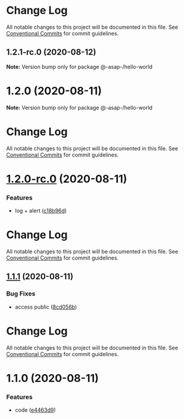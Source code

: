 # Change Log

All notable changes to this project will be documented in this file.
See [Conventional Commits](https://conventionalcommits.org) for commit guidelines.

## 1.2.1-rc.0 (2020-08-12)

**Note:** Version bump only for package @-asap-/hello-world





# 1.2.0 (2020-08-11)

**Note:** Version bump only for package @-asap-/hello-world





# Change Log

All notable changes to this project will be documented in this file. See
[Conventional Commits](https://conventionalcommits.org) for commit guidelines.

# [1.2.0-rc.0](https://github.com/AlexSav94/lerna-ci-example/compare/@-asap-/hello-world@1.1.1...@-asap-/hello-world@1.2.0-rc.0) (2020-08-11)

### Features

- log + alert
  ([c18b96d](https://github.com/AlexSav94/lerna-ci-example/commit/c18b96d2307f53bbafff03648c222f70d73aa91f))

# Change Log

All notable changes to this project will be documented in this file. See
[Conventional Commits](https://conventionalcommits.org) for commit guidelines.

## [1.1.1](https://github.com/AlexSav94/lerna-ci-example/compare/@-asap-/hello-world@1.1.0...@-asap-/hello-world@1.1.1) (2020-08-11)

### Bug Fixes

- access public
  ([8cd056b](https://github.com/AlexSav94/lerna-ci-example/commit/8cd056b10477438dccaf36472aae71d24e6ec8a6))

# Change Log

All notable changes to this project will be documented in this file. See
[Conventional Commits](https://conventionalcommits.org) for commit guidelines.

# 1.1.0 (2020-08-11)

### Features

- code
  ([e4463d9](https://github.com/AlexSav94/lerna-ci-example/commit/e4463d997aac42e61cd7c46a023c2a825e55649b))
